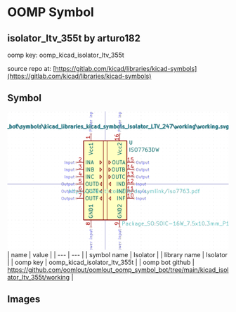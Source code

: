 # OOMP Symbol  
## isolator_ltv_355t  by arturo182  
  
oomp key: oomp_kicad_isolator_ltv_355t  
  
source repo at: [https://gitlab.com/kicad/libraries/kicad-symbols](https://gitlab.com/kicad/libraries/kicad-symbols)  
## Symbol  
  
[![working.png](working_600.png)](working.png)  
| name | value | 
| --- | --- | 
| symbol name | Isolator | 
| library name | Isolator | 
| oomp key | oomp_kicad_isolator_ltv_355t | 
| oomp bot github | https://github.com/oomlout/oomlout_oomp_symbol_bot/tree/main/kicad_isolator_ltv_355t/working | 
## Images  
